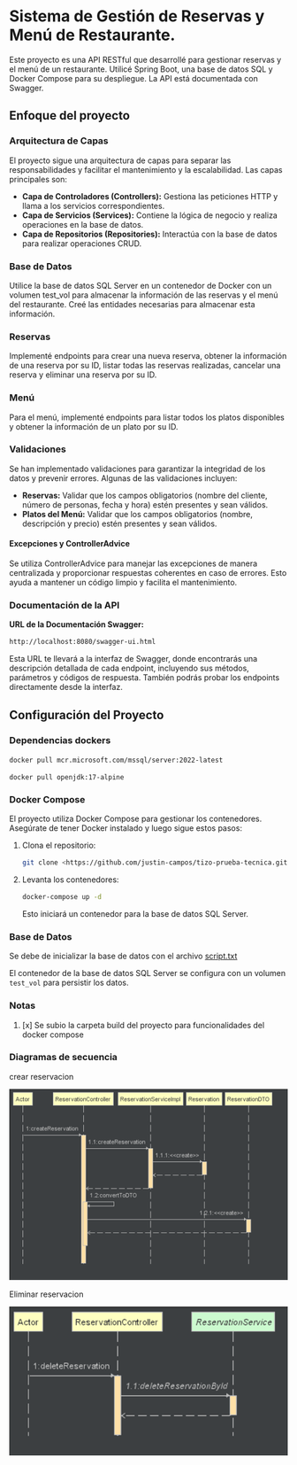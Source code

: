 # Sistema de Gestión de Reservas y Menú de Restaurante.

Este proyecto es una API RESTful que desarrollé para gestionar reservas y el menú de un restaurante. Utilicé Spring Boot, una base de datos SQL y Docker Compose para su despliegue. La API está documentada con Swagger.
## Enfoque del proyecto

### Arquitectura de Capas

El proyecto sigue una arquitectura de capas para separar las responsabilidades y facilitar el mantenimiento y la escalabilidad. Las capas principales son:

- **Capa de Controladores (Controllers):** Gestiona las peticiones HTTP y llama a los servicios correspondientes.
- **Capa de Servicios (Services):** Contiene la lógica de negocio y realiza operaciones en la base de datos.
- **Capa de Repositorios (Repositories):** Interactúa con la base de datos para realizar operaciones CRUD.


### Base de Datos

Utilice la base de datos SQL Server en un contenedor de Docker con un volumen test_vol para almacenar la información de las reservas y el menú del restaurante. Creé las entidades necesarias para almacenar esta información.

### Reservas

Implementé endpoints para crear una nueva reserva, obtener la información de una reserva por su ID, listar todas las reservas realizadas, cancelar una reserva y eliminar una reserva por su ID.

### Menú

Para el menú, implementé endpoints para listar todos los platos disponibles y obtener la información de un plato por su ID.

### Validaciones

Se han implementado validaciones para garantizar la integridad de los datos y prevenir errores. Algunas de las validaciones incluyen:

- **Reservas:** Validar que los campos obligatorios (nombre del cliente, número de personas, fecha y hora) estén presentes y sean válidos.
- **Platos del Menú:** Validar que los campos obligatorios (nombre, descripción y precio) estén presentes y sean válidos.

#### Excepciones y ControllerAdvice

Se utiliza ControllerAdvice para manejar las excepciones de manera centralizada y proporcionar respuestas coherentes en caso de errores. Esto ayuda a mantener un código limpio y facilita el mantenimiento.



### Documentación de la API


**URL de la Documentación Swagger:**

```bash
http://localhost:8080/swagger-ui.html
```

Esta URL te llevará a la interfaz de Swagger, donde encontrarás una descripción detallada de cada endpoint, incluyendo sus métodos, parámetros y códigos de respuesta. También podrás probar los endpoints directamente desde la interfaz.


## Configuración del Proyecto

### Dependencias dockers
`docker pull mcr.microsoft.com/mssql/server:2022-latest`

`docker pull openjdk:17-alpine`

### Docker Compose

El proyecto utiliza Docker Compose para gestionar los contenedores. Asegúrate de tener Docker instalado y luego sigue estos pasos:

1. Clona el repositorio:

    ```bash
    git clone <https://github.com/justin-campos/tizo-prueba-tecnica.git>
    ```

2. Levanta los contenedores:

    ```bash
    docker-compose up -d
    ```

   Esto iniciará un contenedor para la base de datos SQL Server.

### Base de Datos

Se debe de inicializar la base de datos con el archivo [script.txt](script.txt)

El contenedor de la base de datos SQL Server se configura con un volumen `test_vol` para persistir los datos.


### Notas

1. [x] Se subio la carpeta build del proyecto para funcionalidades del docker compose

### Diagramas de secuencia

crear reservacion

![img.png](documentation/Diagram/img.png)

Eliminar reservacion

![img.png](documentation/Diagram/diagramdeletereservation.png)



